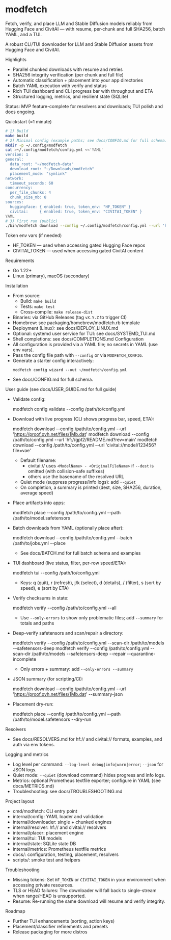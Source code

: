 # modfetch

Fetch, verify, and place LLM and Stable Diffusion models reliably from Hugging Face and CivitAI — with resume, per‑chunk and full SHA256, batch YAML, and a TUI.

A robust CLI/TUI downloader for LLM and Stable Diffusion assets from Hugging Face and CivitAI.

Highlights
- Parallel chunked downloads with resume and retries
- SHA256 integrity verification (per chunk and full file)
- Automatic classification + placement into your app directories
- Batch YAML execution with verify and status
- Rich TUI dashboard and CLI progress bar with throughput and ETA
- Structured logging, metrics, and resilient state (SQLite)

Status: MVP feature-complete for resolvers and downloads; TUI polish and docs ongoing.

Quickstart (≈1 minute)
```bash
# 1) Build
make build
# 2) Minimal config (example paths; see docs/CONFIG.md for full schema)
mkdir -p ~/.config/modfetch
cat >~/.config/modfetch/config.yml <<'YAML'
version: 1
general:
  data_root: "~/modfetch-data"
  download_root: "~/Downloads/modfetch"
  placement_mode: "symlink"
network:
  timeout_seconds: 60
concurrency:
  per_file_chunks: 4
  chunk_size_mb: 8
sources:
  huggingface: { enabled: true, token_env: "HF_TOKEN" }
  civitai:     { enabled: true, token_env: "CIVITAI_TOKEN" }
YAML
# 3) First run (public)
./bin/modfetch download --config ~/.config/modfetch/config.yml --url 'https://proof.ovh.net/files/1Mb.dat'
```

Token env vars (if needed)
- HF_TOKEN — used when accessing gated Hugging Face repos
- CIVITAI_TOKEN — used when accessing gated CivitAI content

Requirements
- Go 1.22+
- Linux (primary), macOS (secondary)

Installation
- From source:
  - Build: `make build`
  - Tests: `make test`
  - Cross-compile: `make release-dist`
- Binaries: via GitHub Releases (tag `vX.Y.Z` to trigger CI)
- Homebrew: see packaging/homebrew/modfetch.rb template
- Deployment (Linux): see docs/DEPLOY_LINUX.md
- Optional: systemd user service for TUI: see docs/SYSTEMD_TUI.md
- Shell completions: see docs/COMPLETIONS.md
Configuration
- All configuration is provided via a YAML file; no secrets in YAML (use env vars).
- Pass the config file path with `--config` or via `MODFETCH_CONFIG`.
- Generate a starter config interactively:
  ```
  modfetch config wizard --out ~/modfetch/config.yml
  ```
- See docs/CONFIG.md for full schema.

User guide (see docs/USER_GUIDE.md for full guide)
- Validate config:
  
  modfetch config validate --config /path/to/config.yml
  
- Download with live progress (CLI shows progress bar, speed, ETA):
  
  modfetch download --config /path/to/config.yml --url 'https://proof.ovh.net/files/1Mb.dat'
  modfetch download --config /path/to/config.yml --url 'hf://gpt2/README.md?rev=main'
  modfetch download --config /path/to/config.yml --url 'civitai://model/123456?file=vae'
  
  - Default filename:
    - civitai:// uses `<ModelName> - <OriginalFileName>` if `--dest` is omitted (with collision-safe suffixes)
    - others use the basename of the resolved URL
  - Quiet mode (suppress progress/info logs): add `--quiet`
  - On completion, a summary is printed (dest, size, SHA256, duration, average speed)
- Place artifacts into apps:
  
  modfetch place --config /path/to/config.yml --path /path/to/model.safetensors
  
- Batch downloads from YAML (optionally place after):
  
  modfetch download --config /path/to/config.yml --batch /path/to/jobs.yml --place
  
  - See docs/BATCH.md for full batch schema and examples
- TUI dashboard (live status, filter, per-row speed/ETA):
  
  modfetch tui --config /path/to/config.yml
  
  - Keys: q (quit), r (refresh), j/k (select), d (details), / (filter), s (sort by speed), e (sort by ETA)
- Verify checksums in state:
  
  modfetch verify --config /path/to/config.yml --all
  
  - Use `--only-errors` to show only problematic files; add `--summary` for totals and paths
- Deep-verify safetensors and scan/repair a directory:
  
  modfetch verify --config /path/to/config.yml --scan-dir /path/to/models --safetensors-deep
  modfetch verify --config /path/to/config.yml --scan-dir /path/to/models --safetensors-deep --repair --quarantine-incomplete
  
  - Only errors + summary: add `--only-errors --summary`
- JSON summary (for scripting/CI):
  
  modfetch download --config /path/to/config.yml --url 'https://proof.ovh.net/files/1Mb.dat' --summary-json
  
- Placement dry-run:
  
  modfetch place --config /path/to/config.yml --path /path/to/model.safetensors --dry-run
  

Resolvers
- See docs/RESOLVERS.md for hf:// and civitai:// formats, examples, and auth via env tokens.

Logging and metrics
- Log level per command: `--log-level debug|info|warn|error`; `--json` for JSON logs.
- Quiet mode: `--quiet` (download command) hides progress and info logs.
- Metrics: optional Prometheus textfile exporter; configure in YAML (see docs/METRICS.md)
- Troubleshooting: see docs/TROUBLESHOOTING.md

Project layout
- cmd/modfetch: CLI entry point
- internal/config: YAML loader and validation
- internal/downloader: single + chunked engines
- internal/resolver: hf:// and civitai:// resolvers
- internal/placer: placement engine
- internal/tui: TUI models
- internal/state: SQLite state DB
- internal/metrics: Prometheus textfile metrics
- docs/: configuration, testing, placement, resolvers
- scripts/: smoke test and helpers

Troubleshooting
- Missing tokens: Set `HF_TOKEN` or `CIVITAI_TOKEN` in your environment when accessing private resources.
- TLS or HEAD failures: The downloader will fall back to single-stream when range/HEAD is unsupported.
- Resume: Re-running the same download will resume and verify integrity.

Roadmap
- Further TUI enhancements (sorting, action keys)
- Placement/classifier refinements and presets
- Release packaging for more distros

